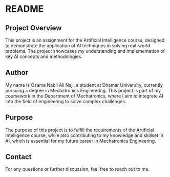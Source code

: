 # README

## Project Overview
This project is an assignment for the Artificial Intelligence course, designed to demonstrate the application of AI techniques in solving real-world problems. The project showcases my understanding and implementation of key AI concepts and methodologies.

## Author
My name is Osama Nabil Ali Naji, a student at Dhamar University, currently pursuing a degree in Mechatronics Engineering. This project is part of my coursework in the Department of Mechatronics, where I aim to integrate AI into the field of engineering to solve complex challenges.

## Purpose
The purpose of this project is to fulfill the requirements of the Artificial Intelligence course, while also contributing to my knowledge and skillset in AI, which is essential for my future career in Mechatronics Engineering.

## Contact
For any questions or further discussion, feel free to reach out to me.
